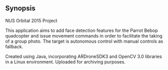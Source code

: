 ## Synopsis

NUS Orbital 2015 Project

This application aims to add face detection features for the Parrot Bebop quadcopter and issue movement commands in order to facilitate the taking of a group photo. The target is autonomous control with manual controls as fallback.

Created using Java, incorporating ARDroneSDK3 and OpenCV 3.0 libraries in a Linux environment.
Uploaded for archiving purposes.
